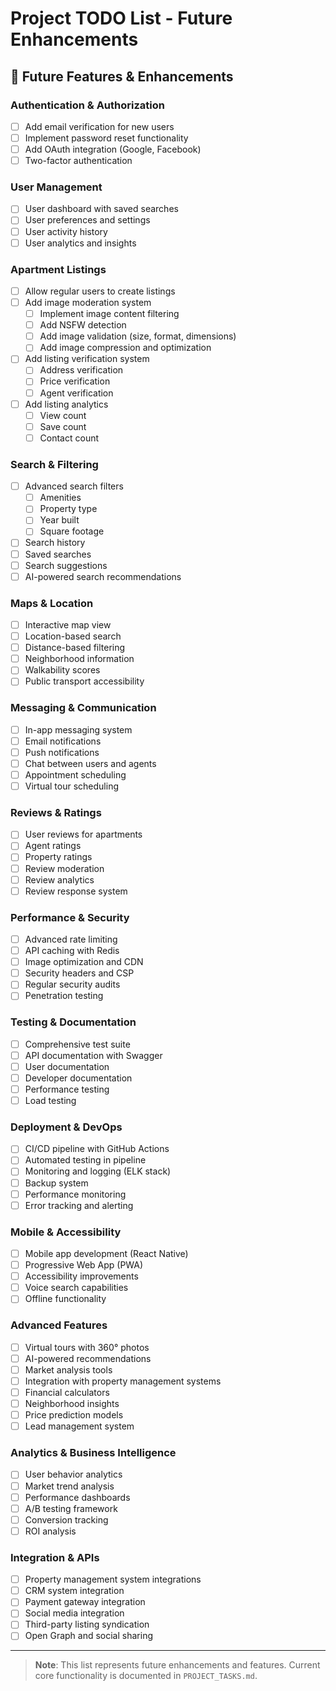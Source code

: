 # Project TODO List - Future Enhancements

## 🔮 Future Features & Enhancements

### Authentication & Authorization
- [ ] Add email verification for new users
- [ ] Implement password reset functionality
- [ ] Add OAuth integration (Google, Facebook)
- [ ] Two-factor authentication

### User Management
- [ ] User dashboard with saved searches
- [ ] User preferences and settings
- [ ] User activity history
- [ ] User analytics and insights

### Apartment Listings
- [ ] Allow regular users to create listings
- [ ] Add image moderation system
  - [ ] Implement image content filtering
  - [ ] Add NSFW detection
  - [ ] Add image validation (size, format, dimensions)
  - [ ] Add image compression and optimization
- [ ] Add listing verification system
  - [ ] Address verification
  - [ ] Price verification
  - [ ] Agent verification
- [ ] Add listing analytics
  - [ ] View count
  - [ ] Save count
  - [ ] Contact count

### Search & Filtering
- [ ] Advanced search filters
  - [ ] Amenities
  - [ ] Property type
  - [ ] Year built
  - [ ] Square footage
- [ ] Search history
- [ ] Saved searches
- [ ] Search suggestions
- [ ] AI-powered search recommendations

### Maps & Location
- [ ] Interactive map view
- [ ] Location-based search
- [ ] Distance-based filtering
- [ ] Neighborhood information
- [ ] Walkability scores
- [ ] Public transport accessibility

### Messaging & Communication
- [ ] In-app messaging system
- [ ] Email notifications
- [ ] Push notifications
- [ ] Chat between users and agents
- [ ] Appointment scheduling
- [ ] Virtual tour scheduling

### Reviews & Ratings
- [ ] User reviews for apartments
- [ ] Agent ratings
- [ ] Property ratings
- [ ] Review moderation
- [ ] Review analytics
- [ ] Review response system

### Performance & Security
- [ ] Advanced rate limiting
- [ ] API caching with Redis
- [ ] Image optimization and CDN
- [ ] Security headers and CSP
- [ ] Regular security audits
- [ ] Penetration testing

### Testing & Documentation
- [ ] Comprehensive test suite
- [ ] API documentation with Swagger
- [ ] User documentation
- [ ] Developer documentation
- [ ] Performance testing
- [ ] Load testing

### Deployment & DevOps
- [ ] CI/CD pipeline with GitHub Actions
- [ ] Automated testing in pipeline
- [ ] Monitoring and logging (ELK stack)
- [ ] Backup system
- [ ] Performance monitoring
- [ ] Error tracking and alerting

### Mobile & Accessibility
- [ ] Mobile app development (React Native)
- [ ] Progressive Web App (PWA)
- [ ] Accessibility improvements
- [ ] Voice search capabilities
- [ ] Offline functionality

### Advanced Features
- [ ] Virtual tours with 360° photos
- [ ] AI-powered recommendations
- [ ] Market analysis tools
- [ ] Integration with property management systems
- [ ] Financial calculators
- [ ] Neighborhood insights
- [ ] Price prediction models
- [ ] Lead management system

### Analytics & Business Intelligence
- [ ] User behavior analytics
- [ ] Market trend analysis
- [ ] Performance dashboards
- [ ] A/B testing framework
- [ ] Conversion tracking
- [ ] ROI analysis

### Integration & APIs
- [ ] Property management system integrations
- [ ] CRM system integration
- [ ] Payment gateway integration
- [ ] Social media integration
- [ ] Third-party listing syndication
- [ ] Open Graph and social sharing

---

> **Note**: This list represents future enhancements and features. Current core functionality is documented in `PROJECT_TASKS.md`. 